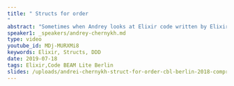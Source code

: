 ```yaml
---
title: " Structs for order
"
abstract: "Sometimes when Andrey looks at Elixir code written by Elixir-newcomers he notices that some of them avoid Structs. Maybe ‘avoid’ is the wrong word, but he sees a lack of Structs usage. In most cases that usage ends up with Ecto models, but there are a lot of places in a Phoenix application (or just an Elixir console application) where Structs might be very helpful. During the talk Andrey will try to show the value of Structs and how they are related to an application's domain model as elementary entities that define data contracts and are responsible for this data validation and handling."
speaker1: _speakers/andrey-chernykh.md
type: video
youtube_id: MDj-MURXMi8
keywords: Elixir, Structs, DDD
date: 2019-07-18
tags: Elixir,Code BEAM Lite Berlin
slides: /uploads/andrei-chernykh-struct-for-order-cbl-berlin-2018-compressed.pdf
---
```


